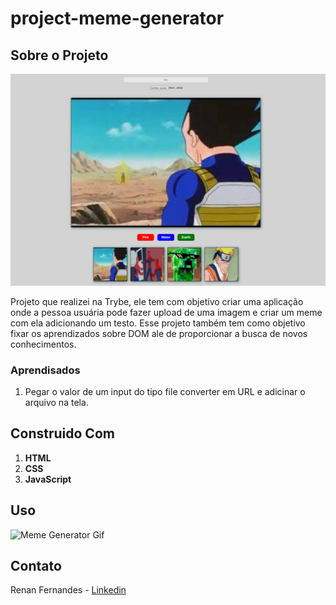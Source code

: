 # project-meme-generator

## Sobre o Projeto

![Meme Generator Screen Shot](./projectImage.png)

Projeto que realizei na Trybe, ele tem com objetivo criar uma aplicação onde a pessoa usuária pode fazer upload de uma imagem e criar um meme com ela adicionando um testo. Esse projeto também tem como objetivo fixar os aprendizados sobre DOM ale de proporcionar a busca de novos conhecimentos.

### Aprendisados
  1. Pegar o valor de um input do tipo file converter em URL e adicinar o arquivo na tela.

## Construido Com
 1. **HTML**
 3. **CSS**
 4. **JavaScript**
 
## Uso

![Meme Generator Gif](./projectGif.gif)

## Contato
Renan Fernandes - [Linkedin](https://www.linkedin.com/in/orenanfernandes/)
